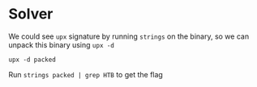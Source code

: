 # Solver
We could see `upx` signature by running `strings` on the binary, so we can unpack this binary using `upx -d`
```
upx -d packed
```

Run `strings packed | grep HTB` to get the flag
